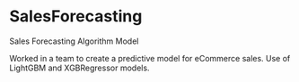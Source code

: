 # SalesForecasting
Sales Forecasting Algorithm Model

Worked in a team to create a predictive model for eCommerce sales. Use of LightGBM and XGBRegressor models.
